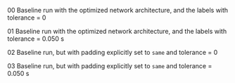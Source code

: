00
Baseline run with the optimized network architecture, and the labels with tolerance = 0

01
Baseline run with the optimized network architecture, and the labels with tolerance = 0.050 s

02
Baseline run, but with padding explicitly set to `same` and tolerance = 0

03
Baseline run, but with padding explicitly set to `same` and tolerance = 0.050 s
